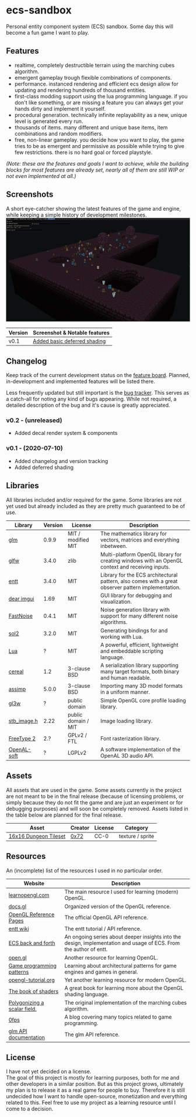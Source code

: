 # ecs-sandbox
Personal entity component system (ECS) sandbox. Some day this will become a fun game I want to play.


## Features
- realtime, completely destructible terrain using the marching cubes algorithm.
- emergent gameplay trough flexible combinations of components.
- performance. instanced rendering and efficient ecs design allow for updating and rendering hundreds of thousand entities.
- first-class modding support using the lua programming language. if you don't like something, or are missing a feature you can always get your hands dirty and implement it yourself.
- procedural generation. technically infinite replayability as a new, unique level is generated every run.
- thousands of items. many different and unique base items, item combinations and random modifiers.
- free, non-linear gameplay. you decide how you want to play, the game tries to be as emergent and permissive as possible while trying to give few restrictions. there is no hard goal or forced playstyle.

_(Note: these are the features and goals I want to achieve, while the building blocks for most features are already set, nearly all of them are still WIP or not even implemented at all.)_


## Screenshots
A short eye-catcher showing the latest features of the game and engine, while keeping a simple history of development milestones.
![v0.1](/website/images/screenshot-v0.1.png)

Version | Screenshot & Notable features
--------|---------------------------------------------------------------------
 v0.1   | [Added basic deferred shading](/website/images/screenshot-v0.1.png)


## Changelog
Keep track of the current development status on the [feature board](https://github.com/numpad/ecs-sandbox/projects/1).
Planned, in-development and implemented features will be listed there.

Less frequently updated but still important is the [bug tracker](https://github.com/numpad/ecs-sandbox/projects/3).
This serves as a catch-all for noting any kind of bugs appearing. While not required, a detailed description of the bug and it's cause is greatly appreciated.

### v0.2 - (unreleased)
 - Added decal render system & components

### v0.1 - (2020-07-10)
- Added changelog and version tracking
- Added deferred shading


## Libraries
All libraries included and/or required for the game. Some libraries are not yet used but already included as they are pretty much guaranteed to be of use.

 Library                                          | Version | License             | Description
--------------------------------------------------|---------|---------------------|-------------
[glm](https://glm.g-truc.net/)                    |  0.9.9  | MIT / modified MIT  | The mathematics library for vectors, matrices and everything inbetween.
[glfw](https://www.glfw.org)                      |  3.4.0  | zlib                | Multi-platform OpenGL library for creating windows with an OpenGL context and receiving inputs.
[entt](https://github.com/skypjack/entt)          |  3.4.0  | MIT                 | Library for the ECS architectural pattern, also comes with a great observer pattern implementation.
[dear imgui](https://github.com/ocornut/imgui)    |  1.69   | MIT                 | GUI library for debugging and visualization.
[FastNoise](https://github.com/Auburns/FastNoise) |  0.4.1  | MIT                 | Noise generation library with support for many different noise algorithms.
[sol2](https://sol2.readthedocs.io/en/latest/)    |  3.2.0  | MIT                 | Generating bindings for and working with Lua.
[Lua](http://www.lua.org/)                        |    ?    | MIT                 | A powerful, efficient, lightweight and embeddable scripting language.
[cereal](http://uscilab.github.io/cereal/)        |  1.2    | 3-clause BSD        | A serialization library supporting many target formats, both binary and human readable.
[assimp](https://www.assimp.org)                  |  5.0.0  | 3-clause BSD        | Importing many 3D model formats in a uniform manner.
[gl3w](https://github.com/skaslev/gl3w)           |    ?    | public domain       | Simple OpenGL core profile loading library.
[stb_image.h](https://github.com/nothings/stb)    |  2.22   | public domain / MIT | Image loading library.
[FreeType 2](https://www.freetype.org/)           |  2.?    | GPLv2 / FTL         | Font rasterization library.
[OpenAL-soft](https://openal-soft.org/)           |    ?    | LGPLv2              | A software implementation of the OpenAL 3D audio API.


## Assets
All assets that are used in the game. Some assets currently in the project are not meant to be in the final release (because of licensing problems, or simply because they do not fit the game and are just an experiment or for debugging purposes) and will soon be completely removed. Assets listed in the table below are planned for the final release.

 Asset                                                              | Creator                       | License | Category
--------------------------------------------------------------------|-------------------------------|---------|------------------
[16x16 Dungeon Tileset](https://0x72.itch.io/16x16-dungeon-tileset) | [0x72](https://0x72.itch.io/) |  CC-0   | texture / sprite


## Resources
An (incomplete) list of the resources I used in no particular order.

 Website                                                                        | Description
--------------------------------------------------------------------------------|--------------------------------------------------------------------------------------------------------------------
[learnopengl.com](https://learnopengl.com/)                                     | The main resource I used for learning (modern) OpenGL.
[docs.gl](https://docs.gl/)                                                     | Organized version of the OpenGL reference.
[OpenGL Reference Pages](https://www.khronos.org/registry/OpenGL-Refpages/gl4/) | The official OpenGL API reference.
[entt wiki](https://github.com/skypjack/entt/wiki)                              | The entt tutorial / API reference.
[ECS back and forth](https://skypjack.github.io/2019-02-14-ecs-baf-part-1/)     | An ongoing series about deeper insights into the design, implementation and usage of ECS. From the author of entt.
[open.gl](https://open.gl/)                                                     | Another resource for learning OpenGL.
[Game programming patterns](https://gameprogrammingpatterns.com/)               | Learning about architectural patterns for game engines and games in general.
[opengl-tutorial.org](http://www.opengl-tutorial.org/)                          | Yet another learning resource for modern OpenGL.
[The book of shaders](https://thebookofshaders.com/)                            | A great book for learning more about the OpenGL shading language.
[Polygonizing a scalar field.](http://paulbourke.net/geometry/polygonise/)      | The original implementation of the marching cubes algorithm.
[0fps](https://0fps.net/)                                                       | A blog covering many topics related to game programming.
[glm API documentation](https://glm.g-truc.net/0.9.9/api/index.html/)           | The glm API reference.


## License
I have not yet decided on a license.  
The goal of this project is mostly for learning purposes, both for me and other developers in a similar position.
But as this project grows, ultimately my plan is to release it as a real game for people to buy. Therefore it is still undecided how I want to handle open-source, monetization and everything related to this.
Feel free to use my project as a learning resource until I come to a decision.

